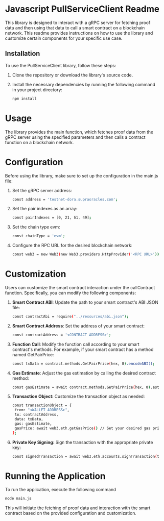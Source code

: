 # Javascript PullServiceClient Readme

This library is designed to interact with a gRPC server for fetching proof data and then using that data to call a smart
contract on a blockchain network. This readme provides instructions on how to use the library and customize certain
components for your specific use case.

## Installation

To use the PullServiceClient library, follow these steps:

1. Clone the repository or download the library's source code.
2. Install the necessary dependencies by running the following command in your project directory:

   ```bash
   npm install
   ```

# Usage

The library provides the main function, which fetches proof data from the gRPC server using the specified parameters and
then calls a contract function on a blockchain network.

# Configuration

Before using the library, make sure to set up the configuration in the main.js file:

1. Set the gRPC server address:

   ```bash
   const address = 'testnet-dora.supraoracles.com';
   ```
2. Set the pair indexes as an array:

   ```bash
   const pairIndexes = [0, 21, 61, 49];
   ```

3. Set the chain type evm:

   ```bash
   const chainType = 'evm';
   ```

4. Configure the RPC URL for the desired blockchain network:

   ```bash
   const web3 = new Web3(new Web3.providers.HttpProvider('<RPC URL>'));
   ```

# Customization

Users can customize the smart contract interaction under the callContract function. Specifically, you can modify the
following components:

1. **Smart Contract ABI**: Update the path to your smart contract's ABI JSON file:
   ```bash
   const contractAbi = require("../resources/abi.json");
   ```

2. **Smart Contract Address**: Set the address of your smart contract:

   ```bash
   const contractAddress = '<CONTRACT ADDRESS>';
   ```

3. **Function Call**: Modify the function call according to your smart contract's methods. For example, if your smart
   contract has a method named GetPairPrice:
   ```bash
   const txData = contract.methods.GetPairPrice(hex, 0).encodeABI();
   ```

4. **Gas Estimate**: Adjust the gas estimation by calling the desired contract method:
   ```bash
   const gasEstimate = await contract.methods.GetPairPrice(hex, 0).estimateGas({ from: "<WALLET ADDRESS>" });
   ```

5. **Transaction Object**: Customize the transaction object as needed:
   ```bash
   const transactionObject = {
    from: "<WALLET ADDRESS>",
    to: contractAddress,
    data: txData,
    gas: gasEstimate,
    gasPrice: await web3.eth.getGasPrice() // Set your desired gas price here, e.g: web3.utils.toWei('1000', 'gwei')
   };
   ```

6. **Private Key Signing**: Sign the transaction with the appropriate private key:
   ```bash
   const signedTransaction = await web3.eth.accounts.signTransaction(transactionObject, "<PRIVATE KEY>");
   ```

# Running the Application

To run the application, execute the following command

```bash
node main.js
```

This will initiate the fetching of proof data and interaction with the smart contract based on the provided
configuration and customization.